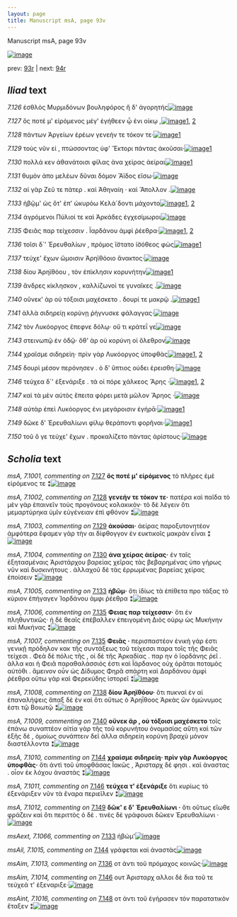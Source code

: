 ```yaml
---
layout: page
title: Manuscript msA, page 93v
---
```


Manuscript msA, page 93v

[![image](http://www.homermultitext.org/iipsrv?OBJ=IIP,1.0&FIF=/project/homer/pyramidal/deepzoom/hmt/vaimg/2017a/VA093VN_0596.tif&WID=100&CVT=JPEG)](http://www.homermultitext.org/ict2/?urn=urn:cite2:hmt:vaimg.2017a:VA093VN_0596)

prev:  [93r](../93r) | next:  [94r](../94r)

## *Iliad* text

*7.126* <a id="7.126"/> ἐσθλὸς Μυρμιδόνων βουληφόρος ἢ δ' ἀγορητής[![image](http://www.homermultitext.org/iipsrv?OBJ=IIP,1.0&FIF=/project/homer/pyramidal/deepzoom/hmt/vaimg/2017a/VA093VN_0596.tif&RGN=0.4595,0.2299,0.4034,0.0278&WID=1000&CVT=JPEG)](http://www.homermultitext.org/ict2/?urn=urn:cite2:hmt:vaimg.2017a:VA093VN_0596@0.4595,0.2299,0.4034,0.0278)

*7.127* <a id="7.127"/> ὅς ποτέ μ' εἰρόμενος μέγ' ἐγήθεεν ᾧ ἐνι οίκῳ ,[![image](http://www.homermultitext.org/iipsrv?OBJ=IIP,1.0&FIF=/project/homer/pyramidal/deepzoom/hmt/vaimg/2017a/VA093VN_0596.tif&RGN=0.4464,0.2487,0.4144,0.0285&WID=1000&CVT=JPEG)](http://www.homermultitext.org/ict2/?urn=urn:cite2:hmt:vaimg.2017a:VA093VN_0596@0.4464,0.2487,0.4144,0.0285)[1](#msA_7.1000), [2](#msA_7.1001)

*7.128* <a id="7.128"/> πάντων Ἀργείων ἐρέων γενεήν τε τόκον τε·[![image](http://www.homermultitext.org/iipsrv?OBJ=IIP,1.0&FIF=/project/homer/pyramidal/deepzoom/hmt/vaimg/2017a/VA093VN_0596.tif&RGN=0.4595,0.2682,0.3694,0.0293&WID=1000&CVT=JPEG)](http://www.homermultitext.org/ict2/?urn=urn:cite2:hmt:vaimg.2017a:VA093VN_0596@0.4595,0.2682,0.3694,0.0293)[1](#msA_7.1002)

*7.129* <a id="7.129"/> τοὺς νῦν εἰ , πτώσσοντας ὑφ' Ἕκτορι πάντας ἀκοῦσαι·[![image](http://www.homermultitext.org/iipsrv?OBJ=IIP,1.0&FIF=/project/homer/pyramidal/deepzoom/hmt/vaimg/2017a/VA093VN_0596.tif&RGN=0.4625,0.2832,0.4184,0.0323&WID=1000&CVT=JPEG)](http://www.homermultitext.org/ict2/?urn=urn:cite2:hmt:vaimg.2017a:VA093VN_0596@0.4625,0.2832,0.4184,0.0323)[1](#msA_7.1003)

*7.130* <a id="7.130"/> πολλά κεν ἀθανάτοισι φίλας ἀνα χείρας ἀείραι[![image](http://www.homermultitext.org/iipsrv?OBJ=IIP,1.0&FIF=/project/homer/pyramidal/deepzoom/hmt/vaimg/2017a/VA093VN_0596.tif&RGN=0.4585,0.3043,0.4184,0.0323&WID=1000&CVT=JPEG)](http://www.homermultitext.org/ict2/?urn=urn:cite2:hmt:vaimg.2017a:VA093VN_0596@0.4585,0.3043,0.4184,0.0323)[1](#msA_7.1004)

*7.131* <a id="7.131"/> θυμὸν ἀπο μελέων δῦναι δόμον Ἄϊδος εἴσω·[![image](http://www.homermultitext.org/iipsrv?OBJ=IIP,1.0&FIF=/project/homer/pyramidal/deepzoom/hmt/vaimg/2017a/VA093VN_0596.tif&RGN=0.4575,0.3238,0.4184,0.0323&WID=1000&CVT=JPEG)](http://www.homermultitext.org/ict2/?urn=urn:cite2:hmt:vaimg.2017a:VA093VN_0596@0.4575,0.3238,0.4184,0.0323)

*7.132* <a id="7.132"/> αἰ γὰρ Ζεῦ τε πάτερ . καὶ Ἀθηναίη · καὶ Ἄπολλον .[![image](http://www.homermultitext.org/iipsrv?OBJ=IIP,1.0&FIF=/project/homer/pyramidal/deepzoom/hmt/vaimg/2017a/VA093VN_0596.tif&RGN=0.4555,0.3426,0.4184,0.0353&WID=1000&CVT=JPEG)](http://www.homermultitext.org/ict2/?urn=urn:cite2:hmt:vaimg.2017a:VA093VN_0596@0.4555,0.3426,0.4184,0.0353)

*7.133* <a id="7.133"/> ἡβῷμ' ὡς ὅτ' ἐπ' ὠκυρόω Κελά´δοντι μάχοντο[![image](http://www.homermultitext.org/iipsrv?OBJ=IIP,1.0&FIF=/project/homer/pyramidal/deepzoom/hmt/vaimg/2017a/VA093VN_0596.tif&RGN=0.4464,0.3606,0.4264,0.0368&WID=1000&CVT=JPEG)](http://www.homermultitext.org/ict2/?urn=urn:cite2:hmt:vaimg.2017a:VA093VN_0596@0.4464,0.3606,0.4264,0.0368)[1](#msA_7.1005), [2](#msAext_7.1066)

*7.134* <a id="7.134"/> ἀγρόμενοι Πύλιοί τε καὶ Ἁρκάδες ἐγχεσίμωροι[![image](http://www.homermultitext.org/iipsrv?OBJ=IIP,1.0&FIF=/project/homer/pyramidal/deepzoom/hmt/vaimg/2017a/VA093VN_0596.tif&RGN=0.4605,0.3809,0.4024,0.0346&WID=1000&CVT=JPEG)](http://www.homermultitext.org/ict2/?urn=urn:cite2:hmt:vaimg.2017a:VA093VN_0596@0.4605,0.3809,0.4024,0.0346)

*7.135* <a id="7.135"/> Φειᾶς παρ τείχεσσιν . Ϊαρδάνου ἀμφὶ ῥέεθρα·[![image](http://www.homermultitext.org/iipsrv?OBJ=IIP,1.0&FIF=/project/homer/pyramidal/deepzoom/hmt/vaimg/2017a/VA093VN_0596.tif&RGN=0.4525,0.3989,0.4064,0.0383&WID=1000&CVT=JPEG)](http://www.homermultitext.org/ict2/?urn=urn:cite2:hmt:vaimg.2017a:VA093VN_0596@0.4525,0.3989,0.4064,0.0383)[1](#msA_7.1007), [2](#msA_7.1006)

*7.136* <a id="7.136"/> τοῖσι δ`' Ἐρευθαλίων , πρόμος ἵ̈στατο ἰ̈σόθεος φὼς[![image](http://www.homermultitext.org/iipsrv?OBJ=IIP,1.0&FIF=/project/homer/pyramidal/deepzoom/hmt/vaimg/2017a/VA093VN_0596.tif&RGN=0.4484,0.414,0.4214,0.0368&WID=1000&CVT=JPEG)](http://www.homermultitext.org/ict2/?urn=urn:cite2:hmt:vaimg.2017a:VA093VN_0596@0.4484,0.414,0.4214,0.0368)[1](#msAim_7.1013)

*7.137* <a id="7.137"/> τεύχε' ἔχων ὤμοισιν Ἀρηϊθόοιο ἄνακτος·[![image](http://www.homermultitext.org/iipsrv?OBJ=IIP,1.0&FIF=/project/homer/pyramidal/deepzoom/hmt/vaimg/2017a/VA093VN_0596.tif&RGN=0.4605,0.435,0.3894,0.0368&WID=1000&CVT=JPEG)](http://www.homermultitext.org/ict2/?urn=urn:cite2:hmt:vaimg.2017a:VA093VN_0596@0.4605,0.435,0.3894,0.0368)

*7.138* <a id="7.138"/> δίου Ἀρηϊθόου , τὸν ἐπίκλησιν κορυνήτην[![image](http://www.homermultitext.org/iipsrv?OBJ=IIP,1.0&FIF=/project/homer/pyramidal/deepzoom/hmt/vaimg/2017a/VA093VN_0596.tif&RGN=0.4545,0.4523,0.3954,0.0368&WID=1000&CVT=JPEG)](http://www.homermultitext.org/ict2/?urn=urn:cite2:hmt:vaimg.2017a:VA093VN_0596@0.4545,0.4523,0.3954,0.0368)[1](#msA_7.1008)

*7.139* <a id="7.139"/> ἄνδρες κίκλησκον , καλλίζωνοί τε γυναῖκες .[![image](http://www.homermultitext.org/iipsrv?OBJ=IIP,1.0&FIF=/project/homer/pyramidal/deepzoom/hmt/vaimg/2017a/VA093VN_0596.tif&RGN=0.4655,0.4733,0.3954,0.0368&WID=1000&CVT=JPEG)](http://www.homermultitext.org/ict2/?urn=urn:cite2:hmt:vaimg.2017a:VA093VN_0596@0.4655,0.4733,0.3954,0.0368)

*7.140* <a id="7.140"/> οὕνεκ' ὰρ οὐ τόξοισι μαχέσκετο . δουρί τε μακρῷ .[![image](http://www.homermultitext.org/iipsrv?OBJ=IIP,1.0&FIF=/project/homer/pyramidal/deepzoom/hmt/vaimg/2017a/VA093VN_0596.tif&RGN=0.4675,0.4914,0.4094,0.0368&WID=1000&CVT=JPEG)](http://www.homermultitext.org/ict2/?urn=urn:cite2:hmt:vaimg.2017a:VA093VN_0596@0.4675,0.4914,0.4094,0.0368)[1](#msA_7.1009)

*7.141* <a id="7.141"/> ἀλλὰ σιδηρείῃ κορύνῃ ῥήγνυσκε φάλαγγας·[![image](http://www.homermultitext.org/iipsrv?OBJ=IIP,1.0&FIF=/project/homer/pyramidal/deepzoom/hmt/vaimg/2017a/VA093VN_0596.tif&RGN=0.4655,0.5124,0.3934,0.0301&WID=1000&CVT=JPEG)](http://www.homermultitext.org/ict2/?urn=urn:cite2:hmt:vaimg.2017a:VA093VN_0596@0.4655,0.5124,0.3934,0.0301)

*7.142* <a id="7.142"/> τὸν Λυκόοργος ἔπεφνε δόλῳ· οὔ τι κράτεΐ γε[![image](http://www.homermultitext.org/iipsrv?OBJ=IIP,1.0&FIF=/project/homer/pyramidal/deepzoom/hmt/vaimg/2017a/VA093VN_0596.tif&RGN=0.4685,0.5304,0.3964,0.0331&WID=1000&CVT=JPEG)](http://www.homermultitext.org/ict2/?urn=urn:cite2:hmt:vaimg.2017a:VA093VN_0596@0.4685,0.5304,0.3964,0.0331)

*7.143* <a id="7.143"/> στεινωπῷ ἐν ὁδῷ· ὅθ' ὰρ οὐ κορύνη οἱ ὄλεθρον[![image](http://www.homermultitext.org/iipsrv?OBJ=IIP,1.0&FIF=/project/homer/pyramidal/deepzoom/hmt/vaimg/2017a/VA093VN_0596.tif&RGN=0.4685,0.547,0.3964,0.0331&WID=1000&CVT=JPEG)](http://www.homermultitext.org/ict2/?urn=urn:cite2:hmt:vaimg.2017a:VA093VN_0596@0.4685,0.547,0.3964,0.0331)

*7.144* <a id="7.144"/> χραῖσμε σιδηρείη· πρὶν γὰρ Λυκόοργος ὑποφθὰς[![image](http://www.homermultitext.org/iipsrv?OBJ=IIP,1.0&FIF=/project/homer/pyramidal/deepzoom/hmt/vaimg/2017a/VA093VN_0596.tif&RGN=0.4655,0.5635,0.4134,0.0398&WID=1000&CVT=JPEG)](http://www.homermultitext.org/ict2/?urn=urn:cite2:hmt:vaimg.2017a:VA093VN_0596@0.4655,0.5635,0.4134,0.0398)[1](#msAil_7.1015), [2](#msA_7.1010)

*7.145* <a id="7.145"/> δουρὶ μέσον περόνησεν . ὁ δ' ὕπτιος ούδει ἐρεισθη·[![image](http://www.homermultitext.org/iipsrv?OBJ=IIP,1.0&FIF=/project/homer/pyramidal/deepzoom/hmt/vaimg/2017a/VA093VN_0596.tif&RGN=0.4645,0.583,0.4224,0.0376&WID=1000&CVT=JPEG)](http://www.homermultitext.org/ict2/?urn=urn:cite2:hmt:vaimg.2017a:VA093VN_0596@0.4645,0.583,0.4224,0.0376)

*7.146* <a id="7.146"/> τεύχεα δ`' ἐξενάριξε . τά οἱ πόρε χάλκεος Ἄρης ·[![image](http://www.homermultitext.org/iipsrv?OBJ=IIP,1.0&FIF=/project/homer/pyramidal/deepzoom/hmt/vaimg/2017a/VA093VN_0596.tif&RGN=0.4545,0.6018,0.4224,0.0376&WID=1000&CVT=JPEG)](http://www.homermultitext.org/ict2/?urn=urn:cite2:hmt:vaimg.2017a:VA093VN_0596@0.4545,0.6018,0.4224,0.0376)[1](#msAim_7.1014), [2](#msA_7.1011)

*7.147* <a id="7.147"/> καὶ τὰ μὲν αὐτὸς ἔπειτα φόρει μετὰ μῶλον Ἄρηος ·[![image](http://www.homermultitext.org/iipsrv?OBJ=IIP,1.0&FIF=/project/homer/pyramidal/deepzoom/hmt/vaimg/2017a/VA093VN_0596.tif&RGN=0.4695,0.6228,0.4154,0.0338&WID=1000&CVT=JPEG)](http://www.homermultitext.org/ict2/?urn=urn:cite2:hmt:vaimg.2017a:VA093VN_0596@0.4695,0.6228,0.4154,0.0338)

*7.148* <a id="7.148"/> αὐτὰρ ἐπεὶ Λυκόοργος ἐνι μεγάροισιν ἐγήρᾱ·[![image](http://www.homermultitext.org/iipsrv?OBJ=IIP,1.0&FIF=/project/homer/pyramidal/deepzoom/hmt/vaimg/2017a/VA093VN_0596.tif&RGN=0.4414,0.6431,0.4184,0.0338&WID=1000&CVT=JPEG)](http://www.homermultitext.org/ict2/?urn=urn:cite2:hmt:vaimg.2017a:VA093VN_0596@0.4414,0.6431,0.4184,0.0338)[1](#msAint_7.1016)

*7.149* <a id="7.149"/> δῶκε δ' Ἐρευθαλίωνι φίλῳ θεράποντι φορῆναι·[![image](http://www.homermultitext.org/iipsrv?OBJ=IIP,1.0&FIF=/project/homer/pyramidal/deepzoom/hmt/vaimg/2017a/VA093VN_0596.tif&RGN=0.4414,0.6559,0.4334,0.0391&WID=1000&CVT=JPEG)](http://www.homermultitext.org/ict2/?urn=urn:cite2:hmt:vaimg.2017a:VA093VN_0596@0.4414,0.6559,0.4334,0.0391)[1](#msA_7.1012)

*7.150* <a id="7.150"/> τοῦ ὅ γε τεύχε' ἔχων . προκαλίζετο πάντας ἀρίστους·[![image](http://www.homermultitext.org/iipsrv?OBJ=IIP,1.0&FIF=/project/homer/pyramidal/deepzoom/hmt/vaimg/2017a/VA093VN_0596.tif&RGN=0.4605,0.6777,0.4334,0.0391&WID=1000&CVT=JPEG)](http://www.homermultitext.org/ict2/?urn=urn:cite2:hmt:vaimg.2017a:VA093VN_0596@0.4605,0.6777,0.4334,0.0391)

## *Scholia* text

*msA, 7.1001, commenting on* [7.127](#7.127)  <a id="msA_7.1001"/> **ὅς ποτέ μ' εἰρόμενος** τὸ πλῆρες ἐμὲ εἰρόμενος τε ⁑[![image](http://www.homermultitext.org/iipsrv?OBJ=IIP,1.0&FIF=/project/homer/pyramidal/deepzoom/hmt/vaimg/2017a/VA093VN_0596.tif&RGN=0.4492,0.1497,0.3117,0.0163&WID=1000&CVT=JPEG)](http://www.homermultitext.org/ict2/?urn=urn:cite2:hmt:vaimg.2017a:VA093VN_0596@0.4492,0.1497,0.3117,0.0163)

*msA, 7.1002, commenting on* [7.128](#7.128)  <a id="msA_7.1002"/> **γενεήν τε τόκον τε·** πατέρα καὶ παῖδα τὸ μὲν γὰρ ἐπαινεῖν τοὺς προγόνους κολακικόν· τὸ δὲ λέγειν ὅτι μεμαρτύρηκα ὑμῖν εὐγένειαν ἐπὶ φθόνον ⁑[![image](http://www.homermultitext.org/iipsrv?OBJ=IIP,1.0&FIF=/project/homer/pyramidal/deepzoom/hmt/vaimg/2017a/VA093VN_0596.tif&RGN=0.1867,0.1597,0.66,0.0332&WID=1000&CVT=JPEG)](http://www.homermultitext.org/ict2/?urn=urn:cite2:hmt:vaimg.2017a:VA093VN_0596@0.1867,0.1597,0.66,0.0332)

*msA, 7.1003, commenting on* [7.129](#7.129)  <a id="msA_7.1003"/> **ἀκούσαι·** ἀείρας παροξυτονητέον ἀμφότερα ἔφαμεν γὰρ τὴν αι δίφθογγον ἐν ευκτικοῖς μακρὰν εἶναι ⁑[![image](http://www.homermultitext.org/iipsrv?OBJ=IIP,1.0&FIF=/project/homer/pyramidal/deepzoom/hmt/vaimg/2017a/VA093VN_0596.tif&RGN=0.1958,0.1716,0.645,0.0344&WID=1000&CVT=JPEG)](http://www.homermultitext.org/ict2/?urn=urn:cite2:hmt:vaimg.2017a:VA093VN_0596@0.1958,0.1716,0.645,0.0344)

*msA, 7.1004, commenting on* [7.130](#7.130)  <a id="msA_7.1004"/> **ἀνα χείρας ἀείρας·** ἐν ταῖς ἐξητασμέναις Ἀριστάρχου βαρείας χεῖρας τὰς βεβαρημένας ὑπο γήρως νῦν καὶ δυσκινήτους . ἀλλαχοῦ δὲ τὰς ἐρρωμένας βαρείας χείρας ἐποίσειν ⁑[![image](http://www.homermultitext.org/iipsrv?OBJ=IIP,1.0&FIF=/project/homer/pyramidal/deepzoom/hmt/vaimg/2017a/VA093VN_0596.tif&RGN=0.1992,0.1879,0.65,0.0344&WID=1000&CVT=JPEG)](http://www.homermultitext.org/ict2/?urn=urn:cite2:hmt:vaimg.2017a:VA093VN_0596@0.1992,0.1879,0.65,0.0344)

*msA, 7.1005, commenting on* [7.133](#7.133)  <a id="msA_7.1005"/> **ἡβῶμ·** ὅτι ἰδίως τὰ ἐπίθετα προ τάξας τὸ κύριον ἐπήγαγεν Ἰορδάνου ἀμφι ῥέεθρα ⁑[![image](http://www.homermultitext.org/iipsrv?OBJ=IIP,1.0&FIF=/project/homer/pyramidal/deepzoom/hmt/vaimg/2017a/VA093VN_0596.tif&RGN=0.19,0.2185,0.2092,0.0401&WID=1000&CVT=JPEG)](http://www.homermultitext.org/ict2/?urn=urn:cite2:hmt:vaimg.2017a:VA093VN_0596@0.19,0.2185,0.2092,0.0401)

*msA, 7.1006, commenting on* [7.135](#7.135)  <a id="msA_7.1006"/> **Φειας παρ τείχεσσιν·** ὅτι ἐν πληθυντικῶς· ἡ δὲ θεαῖς ἐπέβαλλεν ἐπειγομένη Διὸς ούρῳ ὡς Μυκήνην καὶ Μυκήνας ⁑[![image](http://www.homermultitext.org/iipsrv?OBJ=IIP,1.0&FIF=/project/homer/pyramidal/deepzoom/hmt/vaimg/2017a/VA093VN_0596.tif&RGN=0.1883,0.2517,0.2142,0.0495&WID=1000&CVT=JPEG)](http://www.homermultitext.org/ict2/?urn=urn:cite2:hmt:vaimg.2017a:VA093VN_0596@0.1883,0.2517,0.2142,0.0495)

*msA, 7.1007, commenting on* [7.135](#7.135)  <a id="msA_7.1007"/> **Φειᾶς ·** περισπαστέον ἑνικὴ γάρ ἐστι γενικῇ πρόδηλον κακ τῆς συντάξεως τοῦ τείχεσσι παρα τοῖς τῆς Φειᾶς τείχεσι . Φεὰ δὲ πόλις τῆς , οἱ δὲ τῆς Ἀρκαδίας . παρ ην ὀ ϊορδάνης ῥεῖ . ἀλλα και ἡ Φειᾶ παραθαλάσσιός ἐστι καὶ Ϊάρδανος οὐχ ὁρᾶται ποταμὸς αὐτόθι . ἄμεινον οὖν ὡς Δίδυμος Φηρᾶ σπάρτη καὶ Δαρδάνου ἀμφὶ ῥέεθρα οὕτω γὰρ καὶ Φερεκύδης ἱστορεῖ ⁑[![image](http://www.homermultitext.org/iipsrv?OBJ=IIP,1.0&FIF=/project/homer/pyramidal/deepzoom/hmt/vaimg/2017a/VA093VN_0596.tif&RGN=0.1875,0.2962,0.2233,0.1434&WID=1000&CVT=JPEG)](http://www.homermultitext.org/ict2/?urn=urn:cite2:hmt:vaimg.2017a:VA093VN_0596@0.1875,0.2962,0.2233,0.1434)

*msA, 7.1008, commenting on* [7.138](#7.138)  <a id="msA_7.1008"/> **δίου Ἀρηϊθόου·** ὅτι πυκναὶ ἐν αἱ ἐπαναλήψεις ἅπαξ δὲ ἐν καὶ ὅτι οὕτως ὁ Ἀρηΐθοος Ἀρκὰς ὢν ὁμώνυμος ἐστι τῷ Βοιωτῷ ⁑[![image](http://www.homermultitext.org/iipsrv?OBJ=IIP,1.0&FIF=/project/homer/pyramidal/deepzoom/hmt/vaimg/2017a/VA093VN_0596.tif&RGN=0.1933,0.4364,0.2175,0.0639&WID=1000&CVT=JPEG)](http://www.homermultitext.org/ict2/?urn=urn:cite2:hmt:vaimg.2017a:VA093VN_0596@0.1933,0.4364,0.2175,0.0639)

*msA, 7.1009, commenting on* [7.140](#7.140)  <a id="msA_7.1009"/> **οὔνεκ ἄρ , οὐ τόξοισι μαχέσκετο** τοῖς ἐπάνω συναπτέον αἰτία γὰρ τῆς τοῦ κορυνήτου ὀνομασίας αὕτη καὶ τῶν ἑξῆς δὲ , ὁμοίως συνάπτειν δεῖ ἀλλα σιδηρείη κορύνη βραχὺ μόνον διαστέλλοντα ⁑[![image](http://www.homermultitext.org/iipsrv?OBJ=IIP,1.0&FIF=/project/homer/pyramidal/deepzoom/hmt/vaimg/2017a/VA093VN_0596.tif&RGN=0.1975,0.4953,0.2092,0.0914&WID=1000&CVT=JPEG)](http://www.homermultitext.org/ict2/?urn=urn:cite2:hmt:vaimg.2017a:VA093VN_0596@0.1975,0.4953,0.2092,0.0914)

*msA, 7.1010, commenting on* [7.144](#7.144)  <a id="msA_7.1010"/> **χραίσμε σιδηρείη· πρὶν γὰρ Λυκόοργος ὑποφθὰς·** ὅτι ἀντὶ τοῦ ὑποφθάσας Ϊακῶς , Ἀρισταρχ δέ φησι . καὶ ἀναστας . οἷον ἐκ λόχου ἀναστάς ⁑[![image](http://www.homermultitext.org/iipsrv?OBJ=IIP,1.0&FIF=/project/homer/pyramidal/deepzoom/hmt/vaimg/2017a/VA093VN_0596.tif&RGN=0.1933,0.5811,0.2058,0.0676&WID=1000&CVT=JPEG)](http://www.homermultitext.org/ict2/?urn=urn:cite2:hmt:vaimg.2017a:VA093VN_0596@0.1933,0.5811,0.2058,0.0676)

*msA, 7.1011, commenting on* [7.146](#7.146)  <a id="msA_7.1011"/> **τεύχεα τ' ἐξενάριξε** ὅτι κυρίως τὸ  ἐξενάριξεν νῦν τὰ ἔναρα περιεῖλεν ⁑[![image](http://www.homermultitext.org/iipsrv?OBJ=IIP,1.0&FIF=/project/homer/pyramidal/deepzoom/hmt/vaimg/2017a/VA093VN_0596.tif&RGN=0.19,0.6281,0.2283,0.0539&WID=1000&CVT=JPEG)](http://www.homermultitext.org/ict2/?urn=urn:cite2:hmt:vaimg.2017a:VA093VN_0596@0.19,0.6281,0.2283,0.0539)

*msA, 7.1012, commenting on* [7.149](#7.149)  <a id="msA_7.1012"/> **δῶκ' ε δ' Ἐρευθαλίωνι ·** ὅτι οὕτως εἴωθε φράζειν καὶ ὅτι περιττὸς ὁ δὲ . τινὲς δὲ γράφουσι δῶκεν Ἐρευθαλίωνι ·[![image](http://www.homermultitext.org/iipsrv?OBJ=IIP,1.0&FIF=/project/homer/pyramidal/deepzoom/hmt/vaimg/2017a/VA093VN_0596.tif&RGN=0.1992,0.727,0.67,0.0457&WID=1000&CVT=JPEG)](http://www.homermultitext.org/ict2/?urn=urn:cite2:hmt:vaimg.2017a:VA093VN_0596@0.1992,0.727,0.67,0.0457)

*msAext, 7.1066, commenting on* [7.133](#7.133)  <a id="msAext_7.1066"/> ἡβώμ'[![image](http://www.homermultitext.org/iipsrv?OBJ=IIP,1.0&FIF=/project/homer/pyramidal/deepzoom/hmt/vaimg/2017a/VA093VN_0596.tif&RGN=0.1017,0.3676,0.025,0.0163&WID=1000&CVT=JPEG)](http://www.homermultitext.org/ict2/?urn=urn:cite2:hmt:vaimg.2017a:VA093VN_0596@0.1017,0.3676,0.025,0.0163)

*msAil, 7.1015, commenting on* [7.144](#7.144)  <a id="msAil_7.1015"/> γράφεται καὶ ἀναστὰς[![image](http://www.homermultitext.org/iipsrv?OBJ=IIP,1.0&FIF=/project/homer/pyramidal/deepzoom/hmt/vaimg/2017a/VA093VN_0596.tif&RGN=0.8225,0.5661,0.0467,0.0081&WID=1000&CVT=JPEG)](http://www.homermultitext.org/ict2/?urn=urn:cite2:hmt:vaimg.2017a:VA093VN_0596@0.8225,0.5661,0.0467,0.0081)

*msAim, 7.1013, commenting on* [7.136](#7.136)  <a id="msAim_7.1013"/> οτ ἀντι τοῦ πρόμαχος κοινῶς·[![image](http://www.homermultitext.org/iipsrv?OBJ=IIP,1.0&FIF=/project/homer/pyramidal/deepzoom/hmt/vaimg/2017a/VA093VN_0596.tif&RGN=0.4042,0.4346,0.0642,0.0207&WID=1000&CVT=JPEG)](http://www.homermultitext.org/ict2/?urn=urn:cite2:hmt:vaimg.2017a:VA093VN_0596@0.4042,0.4346,0.0642,0.0207)

*msAim, 7.1014, commenting on* [7.146](#7.146)  <a id="msAim_7.1014"/> ουτ Ἀρισταρχ αλλοι δὲ δια τοῦ τε τεύχεά τ' ἐξεναριξε·[![image](http://www.homermultitext.org/iipsrv?OBJ=IIP,1.0&FIF=/project/homer/pyramidal/deepzoom/hmt/vaimg/2017a/VA093VN_0596.tif&RGN=0.4158,0.6205,0.0567,0.0457&WID=1000&CVT=JPEG)](http://www.homermultitext.org/ict2/?urn=urn:cite2:hmt:vaimg.2017a:VA093VN_0596@0.4158,0.6205,0.0567,0.0457)

*msAint, 7.1016, commenting on* [7.148](#7.148)  <a id="msAint_7.1016"/> οτ ἀντι τοῦ ἐγήρασεν τὸν παρατατικὸν ἔταξεν ⁑[![image](http://www.homermultitext.org/iipsrv?OBJ=IIP,1.0&FIF=/project/homer/pyramidal/deepzoom/hmt/vaimg/2017a/VA093VN_0596.tif&RGN=0.85,0.645,0.05,0.0401&WID=1000&CVT=JPEG)](http://www.homermultitext.org/ict2/?urn=urn:cite2:hmt:vaimg.2017a:VA093VN_0596@0.85,0.645,0.05,0.0401)